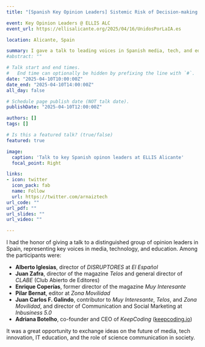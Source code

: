 ```yaml
---
title: "[Spanish Key Opinion Leaders] Sistemic Risk of Decision-making and Recommender Systems"

event: Key Opinion Leaders @ ELLIS ALC
event_url: https://ellisalicante.org/2025/04/16/UnidosPorLaIA.es

location: Alicante, Spain

summary: I gave a talk to leading voices in Spanish media, tech, and education (including directors from *El Español*, *Telos*, *Muy Interesante*, *Zona Movilidad*, and *KeepCoding*) to discuss the future of communication and innovation.
#abstract: ""

# Talk start and end times.
#   End time can optionally be hidden by prefixing the line with `#`.
date: "2025-04-10T10:00:00Z"
date_end: "2025-04-10T14:00:00Z"
all_day: false

# Schedule page publish date (NOT talk date).
publishDate: "2025-04-10T12:00:00Z"

authors: []
tags: []

# Is this a featured talk? (true/false)
featured: true

image:
  caption: 'Talk to key Spanish opinon leaders at ELLIS Alicante'
  focal_point: Right

links:
- icon: twitter
  icon_pack: fab
  name: Follow
  url: https://twitter.com/arnaiztech
url_code: ""
url_pdf: ""
url_slides: ""
url_video: ""

---
```



I had the honor of giving a talk to a distinguished group of opinion leaders in Spain, representing key voices in media, technology, and education. Among the participants were:

- **Alberto Iglesias**, director of *DISRUPTORES* at *El Español*  
- **Juan Zafra**, director of the magazine *Telos* and general director of *CLABE* (Club Abierto de Editores)  
- **Enrique Coperías**, former director of the magazine *Muy Interesante*  
- **Pilar Bernat**, editor at *Zona Movilidad*  
- **Juan Carlos F. Galindo**, contributor to *Muy Interesante*, *Telos*, and *Zona Movilidad*, and director of Communication and Social Marketing at *Inbusiness 5.0*  
- **Adriana Botelho**, co-founder and CEO of *KeepCoding* ([keepcoding.io](https://keepcoding.io))

It was a great opportunity to exchange ideas on the future of media, tech innovation, IT education, and the role of science communication in society.
